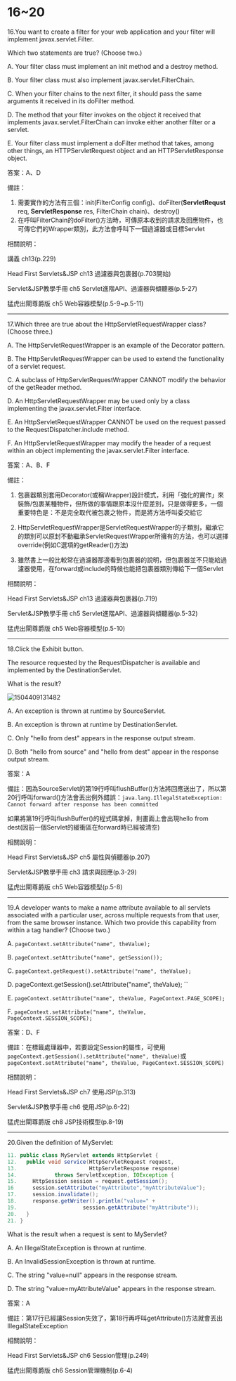 16~20
========================
16.You want to create a filter for your web application and your filter will implement javax.servlet.Filter.
 
Which two statements are true? (Choose two.)

A.   Your filter class must implement an init method and a destroy method. 

B.   Your filter class must also implement javax.servlet.FilterChain.

C.   When your filter chains to the next filter, it should pass the same arguments it received in its doFilter method. 

D.   The method that your filter invokes on the object it received that implements javax.servlet.FilterChain can invoke either another filter or a servlet. 

E.   Your filter class must implement a doFilter method that takes, among other things, an HTTPServletRequest object and an HTTPServletResponse object.

答案：A、D

備註：

1. 需要實作的方法有三個：init(FilterConfig config)、doFilter(**ServletRequst** req, **ServletResponse** res, FilterChain chain)、destroy()
2. 在呼叫FilterChain的doFilter()方法時，可傳原本收到的請求及回應物件，也可傳它們的Wrapper類別，此方法會呼叫下一個過濾器或目標Servlet

相關說明：

講義 ch13(p.229)

Head First Servlets&JSP ch13 過濾器與包裹器(p.703開始)

Servlet&JSP教學手冊 ch5 Servlet進階API、過濾器與傾聽器(p.5-27)

猛虎出閘尊爵版 ch5 Web容器模型(p.5-9~p.5-11)

---
17.Which three are true about the HttpServletRequestWrapper class? (Choose three.)

A.   The HttpServletRequestWrapper is an example of the Decorator pattern. 

B.   The HttpServletRequestWrapper can be used to extend the functionality of a servlet request. 

C.   A subclass of HttpServletRequestWrapper CANNOT modify the behavior of the getReader method. 

D.   An HttpServletRequestWrapper may be used only by a class implementing the javax.servlet.Filter interface. 

E.   An HttpServletRequestWrapper CANNOT be used on the request passed to the RequestDispatcher.include method. 

F.   An HttpServletRequestWrapper may modify the header of a request within an object implementing the javax.servlet.Filter interface.

答案：A、B、F

備註：

1. 包裹器類別套用Decorator(或稱Wrapper)設計模式，利用「強化的實作」來裝飾/包裹某種物件，但所做的事情跟原本沒什麼差別，只是做得更多，一個重要特色是：不是完全取代被包裹之物件，而是將方法呼叫委交給它

2. HttpServletRequestWrapper是ServletRequestWrapper的子類別，繼承它的類別可以原封不動繼承ServletRequestWrapper所擁有的方法，也可以選擇override(例如C選項的getReader()方法)

3. 雖然書上一般比較常在過濾器那邊看到包裹器的說明，但包裹器並不只能給過濾器使用，在forward或include的時候也能把包裹器類別傳給下一個Servlet


相關說明：

Head First Servlets&JSP ch13 過濾器與包裹器(p.719)

Servlet&JSP教學手冊 ch5 Servlet進階API、過濾器與傾聽器(p.5-32)

猛虎出閘尊爵版 ch5 Web容器模型(p.5-10)

---
18.Click the Exhibit button. 

The resource requested by the RequestDispatcher is available and implemented by the DestinationServlet. 

What is the result?

![1504409131482](file://media/15157.jpeg)

A.   An exception is thrown at runtime by SourceServlet. 

B.   An exception is thrown at runtime by DestinationServlet. 

C.   Only "hello from dest" appears in the response output stream. 

D.   Both "hello from source" and "hello from dest" appear in the response output stream.

答案：A

備註：因為SourceServlet的第19行呼叫flushBuffer()方法將回應送出了，所以第20行呼叫forward()方法會丟出例外錯誤：`java.lang.IllegalStateException: Cannot forward after response has been committed`

如果將第19行呼叫flushBuffer()的程式碼拿掉，則畫面上會出現hello from dest(因前一個Servlet的緩衝區在forward時已經被清空)

相關說明：

Head First Servlets&JSP ch5 屬性與偵聽器(p.207)

Servlet&JSP教學手冊 ch3 請求與回應(p.3-29)

猛虎出閘尊爵版 ch5 Web容器模型(p.5-8)


---
19.A developer wants to make a name attribute available to all servlets associated with a particular user, across multiple requests from that user, from the same browser instance. Which two provide this capability from within a tag handler? (Choose two.)

A.   `pageContext.setAttribute("name", theValue); `

B.   `pageContext.setAttribute("name", getSession()); `

C.   `pageContext.getRequest().setAttribute("name", theValue); `

D.   pageContext.getSession().setAttribute("name", theValue); ``

E.   `pageContext.setAttribute("name", theValue, PageContext.PAGE_SCOPE); `

F.   `pageContext.setAttribute("name", theValue, PageContext.SESSION_SCOPE);`

答案：D、F

備註：在標籤處理器中，若要設定Session的屬性，可使用`pageContext.getSession().setAttribute("name", theValue)`或`pageContext.setAttribute("name", theValue, PageContext.SESSION_SCOPE)`

相關說明：

Head First Servlets&JSP ch7 使用JSP(p.313)

Servlet&JSP教學手冊 ch6 使用JSP(p.6-22)

猛虎出閘尊爵版 ch8 JSP技術模型(p.8-19)

---
20.Given the definition of MyServlet:  

```java
11. public class MyServlet extends HttpServlet { 
12.   public void service(HttpServletRequest request, 
13.                       HttpServletResponse response) 
14.            throws ServletException, IOException { 
15.     HttpSession session = request.getSession(); 
16      session.setAttribute("myAttribute","myAttributeValue"); 
17.     session.invalidate(); 
18.     response.getWriter().println("value=" + 
19.                     session.getAttribute("myAttribute")); 
20.   } 
21. } 
```

What is the result when a request is sent to MyServlet?

A.   An IllegalStateException is thrown at runtime. 

B.   An InvalidSessionException is thrown at runtime. 

C.   The string "value=null" appears in the response stream. 

D.   The string "value=myAttributeValue" appears in the response stream.

答案：A

備註：第17行已經讓Session失效了，第18行再呼叫getAttribute()方法就會丟出IllegalStateException

相關說明：

Head First Servlets&JSP ch6 Session管理(p.249)

猛虎出閘尊爵版 ch6 Session管理機制(p.6-4)


